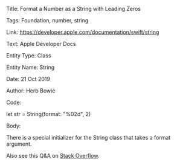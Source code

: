 Title:  Format a Number as a String with Leading Zeros

Tags:   Foundation, number, string

Link:   https://developer.apple.com/documentation/swift/string

Text:   Apple Developer Docs

Entity Type: Class

Entity Name: String

Date:   21 Oct 2019

Author: Herb Bowie

Code: 

let str = String(format: "%02d", 2)


Body: 

There is a special initializer for the String class that takes a format argument. 

Also see this Q&A on [Stack Overflow](https://stackoverflow.com/questions/25566581/leading-zeros-for-int-in-swift).

